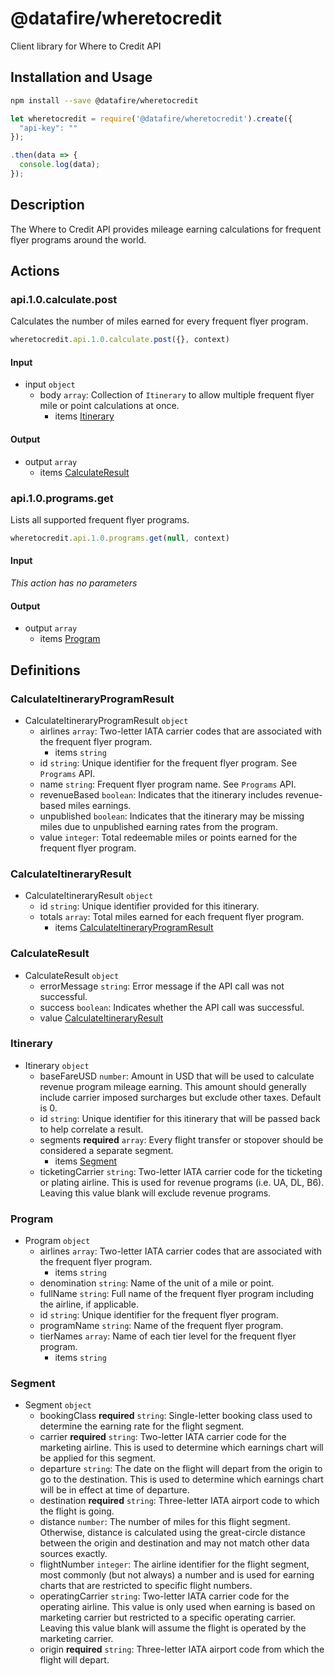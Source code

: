 # @datafire/wheretocredit

Client library for Where to Credit API

## Installation and Usage
```bash
npm install --save @datafire/wheretocredit
```
```js
let wheretocredit = require('@datafire/wheretocredit').create({
  "api-key": ""
});

.then(data => {
  console.log(data);
});
```

## Description

The Where to Credit API provides mileage earning calculations for frequent flyer programs around the world.

## Actions

### api.1.0.calculate.post
Calculates the number of miles earned for every frequent flyer program.


```js
wheretocredit.api.1.0.calculate.post({}, context)
```

#### Input
* input `object`
  * body `array`: Collection of <code>Itinerary</code> to allow multiple frequent flyer mile or point calculations at once.
    * items [Itinerary](#itinerary)

#### Output
* output `array`
  * items [CalculateResult](#calculateresult)

### api.1.0.programs.get
Lists all supported frequent flyer programs.


```js
wheretocredit.api.1.0.programs.get(null, context)
```

#### Input
*This action has no parameters*

#### Output
* output `array`
  * items [Program](#program)



## Definitions

### CalculateItineraryProgramResult
* CalculateItineraryProgramResult `object`
  * airlines `array`: Two-letter IATA carrier codes that are associated with the frequent flyer program.
    * items `string`
  * id `string`: Unique identifier for the frequent flyer program. See <code>Programs</code> API.
  * name `string`: Frequent flyer program name. See <code>Programs</code> API.
  * revenueBased `boolean`: Indicates that the itinerary includes revenue-based miles earnings.
  * unpublished `boolean`: Indicates that the itinerary may be missing miles due to unpublished earning rates from the program.
  * value `integer`: Total redeemable miles or points earned for the frequent flyer program.

### CalculateItineraryResult
* CalculateItineraryResult `object`
  * id `string`: Unique identifier provided for this itinerary.
  * totals `array`: Total miles earned for each frequent flyer program.
    * items [CalculateItineraryProgramResult](#calculateitineraryprogramresult)

### CalculateResult
* CalculateResult `object`
  * errorMessage `string`: Error message if the API call was not successful.
  * success `boolean`: Indicates whether the API call was successful.
  * value [CalculateItineraryResult](#calculateitineraryresult)

### Itinerary
* Itinerary `object`
  * baseFareUSD `number`: Amount in USD that will be used to calculate revenue program mileage earning.  This amount should generally include carrier imposed surcharges but exclude other taxes. Default is 0.
  * id `string`: Unique identifier for this itinerary that will be passed back to help correlate a result.
  * segments **required** `array`: Every flight transfer or stopover should be considered a separate segment.
    * items [Segment](#segment)
  * ticketingCarrier `string`: Two-letter IATA carrier code for the ticketing or plating airline.  This is used for revenue programs (i.e. UA, DL, B6).  Leaving this value blank will exclude revenue programs.

### Program
* Program `object`
  * airlines `array`: Two-letter IATA carrier codes that are associated with the frequent flyer program.
    * items `string`
  * denomination `string`: Name of the unit of a mile or point.
  * fullName `string`: Full name of the frequent flyer program including the airline, if applicable.
  * id `string`: Unique identifier for the frequent flyer program.
  * programName `string`: Name of the frequent flyer program.
  * tierNames `array`: Name of each tier level for the frequent flyer program.
    * items `string`

### Segment
* Segment `object`
  * bookingClass **required** `string`: Single-letter booking class used to determine the earning rate for the flight segment.
  * carrier **required** `string`: Two-letter IATA carrier code for the marketing airline.  This is used to determine which earnings chart will be applied for this segment.
  * departure `string`: The date on the flight will depart from the origin to go to the destination.  This is used to determine which earnings chart will be in effect at time of departure.
  * destination **required** `string`: Three-letter IATA airport code to which the flight is going.
  * distance `number`: The number of miles for this flight segment.  Otherwise, distance is calculated using the great-circle distance between the origin and destination and may not match other data sources exactly.
  * flightNumber `integer`: The airline identifier for the flight segment, most commonly (but not always) a number and is used for earning charts that are restricted to specific flight numbers.
  * operatingCarrier `string`: Two-letter IATA carrier code for the operating airline.  This value is only used when earning is based on marketing carrier but restricted to a specific operating carrier.  Leaving this value blank will assume the flight is operated by the marketing carrier.
  * origin **required** `string`: Three-letter IATA airport code from which the flight will depart.


